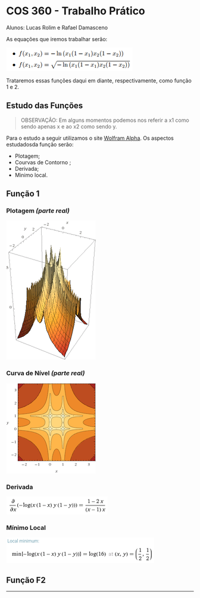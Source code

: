 # COS 360 - Trabalho Prático

Alunos: Lucas Rolim e Rafael Damasceno

As equações que iremos trabalhar serão:

![Equações a serem trabalhadas](/imagens/equacoes.png)

Trataremos essas funções daqui em diante, respectivamente, como função 1 e 2.

## Estudo das Funções

> OBSERVAÇÂO: Em alguns momentos podemos nos referir a x1 como sendo apenas x e ao x2 como sendo y.

Para o estudo a seguir utilizamos o site [Wolfram Alpha](https://www.wolframalpha.com/). Os aspectos estudadosda função serão:

- Plotagem;
- Courvas de Contorno ;
- Derivada;
- Minimo local.

## Função 1

### Plotagem  *(parte real)*

![Potagem F1](/imagens/f1-plot-real.gif)

### Curva de Nível *(parte real)*

![Curva de nível F1](/imagens/f1-curva.gif)

### Derivada

![Derivada F1](/imagens/f1-derivada.png)

### Mínimo Local

![F1 Mínimo Local](/imagens/f1-minimo-local.png)

## Função F2



---

